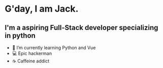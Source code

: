 # G'day, I am Jack.
## I'm a aspiring Full-Stack developer specializing in python

- 🌱 I’m currently learning Python and Vue
- 💻 Epic hackerman
- ☕️ Caffeine addict 
